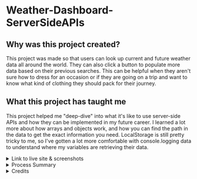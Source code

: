 # Weather-Dashboard-ServerSideAPIs
## Why was this project created?
This project was made so that users can look up current and future weather data all around the world. They can also click a button to populate more data based on their previous searches. This can be helpful when they aren't sure how to dress for an occasion or if they are going on a trip and want to know what kind of clothing they should pack for their journey.

## What this project has taught me
This project helped me "deep-dive" into what it's like to use server-side APIs and how they can be implemented in my future career. I learned a lot more about how arrays and objects work, and how you can find the path in the data to get the exact information you need. LocalStorage is still pretty tricky to me, so I've gotten a lot more comfortable with console.logging data to understand where my variables are retrieving their data.

<details>
<summary> Link to live site & screenshots </summary>

https://whats-a-pj.github.io/Weather-Dashboard-ServerSideAPIs/

before you search
![Screenshot of website](assets/images/Homepage.png)

after search
![Screenshot of website](assets/images/FirstSearch.png)

search again
![Screenshot of website](assets/images/MultipleSearches.png)

</details>

<details>
<summary> Process Summary </summary>

Created remote repo and cloned to local machine

Made all the files

Linked js, Bulma, jquery, dayjs & stylesheet

Curl to make sure API was working properly

Set up the GUI with Bulma

Started "plugging & playing" with the weather data and dayjs

Started using the github issues to keep track of what needs to be resolved, as the bugs are NOT features lol

ASTRONOMICALLY messed up the entire application but got localStorage to work- had to revert changes and start over from before localStorage was working

Created 3-4 solid github issues to focus on that are part of the acceptance criteria

Copy and pasted README set-up from Web API Code Quiz repo

Started updating the README file to sort of take a short break from debugging my application

Got localStorage to work properly

Updated README & added screenshots

</details>

<details>
<summary> Credits </summary>

These are the websites I used to help me accomplish this project

https://day.js.org/docs/en/display/calendar-time

https://openweathermap.org/forecast5#name5

https://bulma.io/documentation/columns/sizes/

https://coding-boot-camp.github.io/full-stack/apis/how-to-use-api-keys

https://bulma.io/documentation/columns/nesting/

https://www.youtube.com/playlist?list=PLRqwX-V7Uu6YxDKpFzf_2D84p0cyk4T7X

https://www.youtube.com/watch?v=feGMqVSRnmI&list=PL4cUxeGkcC9iXItWKbaQxcyDT1u6E7a8a&index=7

https://bulma.io/documentation/form/input/

https://bulma.io/documentation/elements/title/

https://www.youtube.com/watch?v=k8yJCeuP6I8

Chose to use bulma to style this assignment so I could get comfortable using it for the group project- since we weren't allowed to use bootstrap

I helped Salvador Mejia with his localStorage and he helped me and Timothy Morgan get our icons to append to the GUI

Jacek Hacking & CJ Sanders (TAs) helped me make sure my appended items were targeting the correct container

</details>